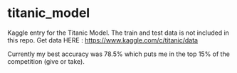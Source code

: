 # titanic_model

Kaggle entry for the Titanic Model.
The train and test data is not included in this repo.
Get data HERE : https://www.kaggle.com/c/titanic/data


Currently my best accuracy was 78.5% which puts me in the top 15% of the competition (give or take). 
